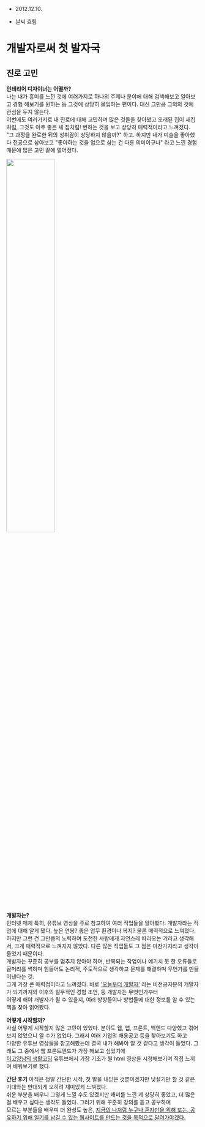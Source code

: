 <html>
<head>
<meta charset="utf-8">
</head>
<body>
<ul>
  <li>2012.12.10.</li>
</ul>
<ul>
  <li>날씨 흐림</li>
</ul>
<h1>개발자로써 첫 발자국</h1>
<h2>진로 고민</h2>
 <p><strong>인테리어 디자이너는 어떨까?</strong><br>
      나는 내가 흥미를 느낀 것에 여러가지로 하나의 주제나 분야에 대해 검색해보고 알아보고 경험 해보기를 원하는 등 그것에 상당히 몰입하는 편이다. 대신 그만큼 그외의 것에 관심을 두지 않는다.<br>
      이번에도 여러가지로 내 진로에 대해 고민하며 많은 것들을 찾아봤고 오래된 집이 새집처럼, 그것도 아주 좋은 새 집처럼! 변하는 것을 보고 상당히 매력적이라고 느껴졌다.<br>
      "그 과정을 완료한 뒤의 성취감이 상당하지 않을까?" 하고. 하지만 내가 미술을 좋아했다 전공으로 삼아보고 "좋아하는 것을 업으로 삼는 건 다른 의미이구나" 라고 느낀 경험 때문에 많은 고민 끝에 멀어졌다.
      </p><img src="office01.jpg" width="50%"><p style="margin-top:15px;"></p>
  <p><strong>개발자는?</strong><br>
        인터넷 매체 특히, 유튜브 영상을 주로 참고하여 여러 직업들을 알아봤다. 개발자라는 직업에 대해 알게 됐다. 높은 연봉? 좋은 업무 환경이나 복지? 물론 매력적으로 느껴졌다.<br>
        하지만 그런 건 그만큼의 노력하며 도전한 사람에게 자연스레 따라오는 거라고 생각해서, 크게 매력적으로 느껴지지 않았다. 다른 많은 직업들도 그 점은 마찬가지라고 생각이 들었기 때문이다.<br>
        개발자는 꾸준히 공부를 멈추지 않아야 하며, 반복되는 작업이나 예기치 못 한 오류들로 골머리를 썩히며 힘들어도 논리적, 주도적으로 생각하고 문제를 해결하며 무언가를 만들어낸다는 것.<br>
        그게 가장 큰 매력점이라고 느껴졌다. 바로 <a href="https://book.naver.com/bookdb/book_detail.nhn?bid=21266286" target=_blank title="오늘부터 개발자 책 링크">'오늘부터 개발자'</a>
        라는 비전공자분의 개발자가 되기까지와 이후의 실무적인 경험 조언, 등 개발자는 무엇인가부터<br> 어떻게 해야 개발자가 될 수 있을지, 여러 방향들이나 방법들에 대한 정보를 알 수 있는 책을 찾아 읽어봤다.</p>
   <p><strong>어떻게 시작할까?</strong><br>
         사실 어떻게 시작할지 많은 고민이 있었다. 분야도 웹, 앱, 프론트, 백엔드 다양했고 겪어보지 않았으니 알 수가 없었다. 그래서 여러 기업의 채용공고 등을 찾아보기도 하고<br>
         다양한 유튜브 영상들을 참고해봤는데 결국 내가 해봐야 알 것 같다고 생각이 들었다. 그래도 그 중에서 웹 프론트엔드가 가장 해보고 싶었기에<br>
         <a href="https://www.youtube.com/watch?v=tZooW6PritE&list=PLuHgQVnccGMDZP7FJ_ZsUrdCGH68ppvPb&index=1" target=_blank title="생활코딩 유튜브 영상">
         이고잉님의 생활코딩</a> 유튜브에서 가장 기초가 될 html 영상을 시청해보기며 직접 느끼며 배워보기로 했다.</p>
    <p><strong>간단 후기</strong>
          아직은 정말 간단한 시작, 첫 발을 내딛은 것뿐이겠지만 낯설기만 할 것 같은 기대와는 반대되게 오히려 재미있게 느껴졌다.<br>
          쉬운 부분을 배우니 그렇게 느낄 수도 있겠지만 재미를 느낀 게 상당히 좋았고, 더 많은 걸 배우고 싶다는 생각도 들었다. 그러기 위해 꾸준히 강의를 듣고 공부하며<br>
          모르는 부분들을 배우며 더 완성도 높은, <u>지금의 나처럼 누구나 혼자만을 위해 또는, 공유하기 위해 일기를 남길 수 있는 웹사이트를 만드는 것을 목적으로 달려가야겠다.</u>
</body>
</html>
